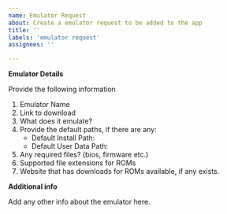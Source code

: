 ```yaml
---
name: Emulator Request
about: Create a emulator request to be added to the app
title: ''
labels: 'emulator request'
assignees: ''

---
```


**Emulator Details**

Provide the following information                  
1. Emulator Name
2. Link to download
3. What does it emulate?
4. Provide the default paths, if there are any:
   - Default Install Path:
   - Default User Data Path:
6. Any required files? (bios, firmware etc.)
7. Supported file extensions for ROMs
8. Website that has downloads for ROMs available, if any exists.


**Additional info**

Add any other info about the emulator here.            
